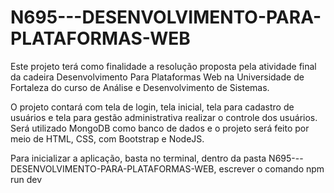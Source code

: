 # N695---DESENVOLVIMENTO-PARA-PLATAFORMAS-WEB

Este projeto terá como finalidade a resolução proposta pela atividade final da cadeira Desenvolvimento Para Plataformas Web na Universidade de Fortaleza do curso de Análise e Desenvolvimento de Sistemas.

O projeto contará com tela de login, tela inicial, tela para cadastro de usuários e tela para gestão administrativa realizar o controle dos usuários. Será utilizado MongoDB como banco de dados e o projeto será feito por meio de HTML, CSS, com Bootstrap e NodeJS.

Para inicializar a aplicação, basta no terminal, dentro da pasta N695---DESENVOLVIMENTO-PARA-PLATAFORMAS-WEB, escrever o comando npm run dev
